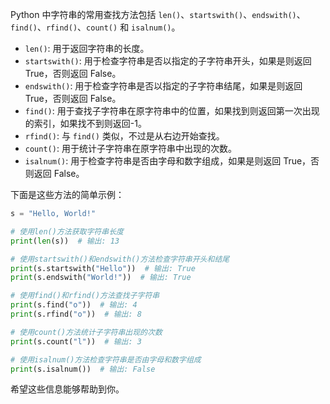 Python 中字符串的常用查找方法包括 `len()`、`startswith()`、`endswith()`、`find()`、`rfind()`、`count()` 和 `isalnum()`。

- `len()`: 用于返回字符串的长度。
- `startswith()`: 用于检查字符串是否以指定的子字符串开头，如果是则返回 True，否则返回 False。
- `endswith()`: 用于检查字符串是否以指定的子字符串结尾，如果是则返回 True，否则返回 False。
- `find()`: 用于查找子字符串在原字符串中的位置，如果找到则返回第一次出现的索引，如果找不到则返回-1。
- `rfind()`: 与 `find()` 类似，不过是从右边开始查找。
- `count()`: 用于统计子字符串在原字符串中出现的次数。
- `isalnum()`: 用于检查字符串是否由字母和数字组成，如果是则返回 True，否则返回 False。

下面是这些方法的简单示例：

```python
s = "Hello, World!"

# 使用len()方法获取字符串长度
print(len(s))  # 输出: 13

# 使用startswith()和endswith()方法检查字符串开头和结尾
print(s.startswith("Hello"))  # 输出: True
print(s.endswith("World!"))  # 输出: True

# 使用find()和rfind()方法查找子字符串
print(s.find("o"))  # 输出: 4
print(s.rfind("o"))  # 输出: 8

# 使用count()方法统计子字符串出现的次数
print(s.count("l"))  # 输出: 3

# 使用isalnum()方法检查字符串是否由字母和数字组成
print(s.isalnum())  # 输出: False
```

希望这些信息能够帮助到你。